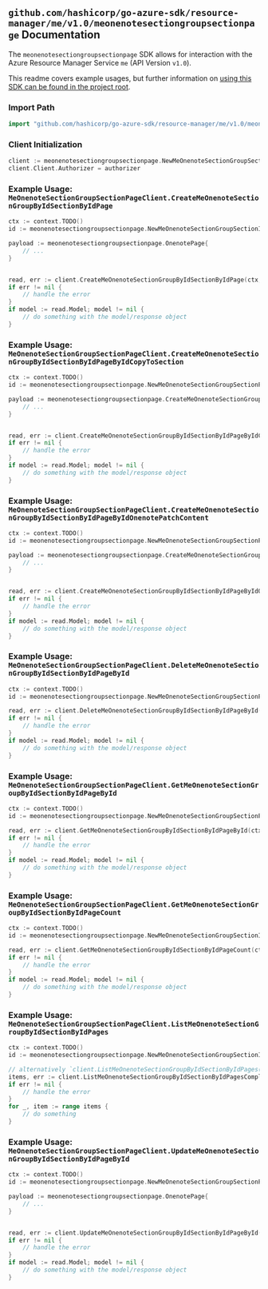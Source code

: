 
## `github.com/hashicorp/go-azure-sdk/resource-manager/me/v1.0/meonenotesectiongroupsectionpage` Documentation

The `meonenotesectiongroupsectionpage` SDK allows for interaction with the Azure Resource Manager Service `me` (API Version `v1.0`).

This readme covers example usages, but further information on [using this SDK can be found in the project root](https://github.com/hashicorp/go-azure-sdk/tree/main/docs).

### Import Path

```go
import "github.com/hashicorp/go-azure-sdk/resource-manager/me/v1.0/meonenotesectiongroupsectionpage"
```


### Client Initialization

```go
client := meonenotesectiongroupsectionpage.NewMeOnenoteSectionGroupSectionPageClientWithBaseURI("https://management.azure.com")
client.Client.Authorizer = authorizer
```


### Example Usage: `MeOnenoteSectionGroupSectionPageClient.CreateMeOnenoteSectionGroupByIdSectionByIdPage`

```go
ctx := context.TODO()
id := meonenotesectiongroupsectionpage.NewMeOnenoteSectionGroupSectionID("sectionGroupIdValue", "onenoteSectionIdValue")

payload := meonenotesectiongroupsectionpage.OnenotePage{
	// ...
}


read, err := client.CreateMeOnenoteSectionGroupByIdSectionByIdPage(ctx, id, payload)
if err != nil {
	// handle the error
}
if model := read.Model; model != nil {
	// do something with the model/response object
}
```


### Example Usage: `MeOnenoteSectionGroupSectionPageClient.CreateMeOnenoteSectionGroupByIdSectionByIdPageByIdCopyToSection`

```go
ctx := context.TODO()
id := meonenotesectiongroupsectionpage.NewMeOnenoteSectionGroupSectionPageID("sectionGroupIdValue", "onenoteSectionIdValue", "onenotePageIdValue")

payload := meonenotesectiongroupsectionpage.CreateMeOnenoteSectionGroupByIdSectionByIdPageByIdCopyToSectionRequest{
	// ...
}


read, err := client.CreateMeOnenoteSectionGroupByIdSectionByIdPageByIdCopyToSection(ctx, id, payload)
if err != nil {
	// handle the error
}
if model := read.Model; model != nil {
	// do something with the model/response object
}
```


### Example Usage: `MeOnenoteSectionGroupSectionPageClient.CreateMeOnenoteSectionGroupByIdSectionByIdPageByIdOnenotePatchContent`

```go
ctx := context.TODO()
id := meonenotesectiongroupsectionpage.NewMeOnenoteSectionGroupSectionPageID("sectionGroupIdValue", "onenoteSectionIdValue", "onenotePageIdValue")

payload := meonenotesectiongroupsectionpage.CreateMeOnenoteSectionGroupByIdSectionByIdPageByIdOnenotePatchContentRequest{
	// ...
}


read, err := client.CreateMeOnenoteSectionGroupByIdSectionByIdPageByIdOnenotePatchContent(ctx, id, payload)
if err != nil {
	// handle the error
}
if model := read.Model; model != nil {
	// do something with the model/response object
}
```


### Example Usage: `MeOnenoteSectionGroupSectionPageClient.DeleteMeOnenoteSectionGroupByIdSectionByIdPageById`

```go
ctx := context.TODO()
id := meonenotesectiongroupsectionpage.NewMeOnenoteSectionGroupSectionPageID("sectionGroupIdValue", "onenoteSectionIdValue", "onenotePageIdValue")

read, err := client.DeleteMeOnenoteSectionGroupByIdSectionByIdPageById(ctx, id)
if err != nil {
	// handle the error
}
if model := read.Model; model != nil {
	// do something with the model/response object
}
```


### Example Usage: `MeOnenoteSectionGroupSectionPageClient.GetMeOnenoteSectionGroupByIdSectionByIdPageById`

```go
ctx := context.TODO()
id := meonenotesectiongroupsectionpage.NewMeOnenoteSectionGroupSectionPageID("sectionGroupIdValue", "onenoteSectionIdValue", "onenotePageIdValue")

read, err := client.GetMeOnenoteSectionGroupByIdSectionByIdPageById(ctx, id)
if err != nil {
	// handle the error
}
if model := read.Model; model != nil {
	// do something with the model/response object
}
```


### Example Usage: `MeOnenoteSectionGroupSectionPageClient.GetMeOnenoteSectionGroupByIdSectionByIdPageCount`

```go
ctx := context.TODO()
id := meonenotesectiongroupsectionpage.NewMeOnenoteSectionGroupSectionID("sectionGroupIdValue", "onenoteSectionIdValue")

read, err := client.GetMeOnenoteSectionGroupByIdSectionByIdPageCount(ctx, id)
if err != nil {
	// handle the error
}
if model := read.Model; model != nil {
	// do something with the model/response object
}
```


### Example Usage: `MeOnenoteSectionGroupSectionPageClient.ListMeOnenoteSectionGroupByIdSectionByIdPages`

```go
ctx := context.TODO()
id := meonenotesectiongroupsectionpage.NewMeOnenoteSectionGroupSectionID("sectionGroupIdValue", "onenoteSectionIdValue")

// alternatively `client.ListMeOnenoteSectionGroupByIdSectionByIdPages(ctx, id)` can be used to do batched pagination
items, err := client.ListMeOnenoteSectionGroupByIdSectionByIdPagesComplete(ctx, id)
if err != nil {
	// handle the error
}
for _, item := range items {
	// do something
}
```


### Example Usage: `MeOnenoteSectionGroupSectionPageClient.UpdateMeOnenoteSectionGroupByIdSectionByIdPageById`

```go
ctx := context.TODO()
id := meonenotesectiongroupsectionpage.NewMeOnenoteSectionGroupSectionPageID("sectionGroupIdValue", "onenoteSectionIdValue", "onenotePageIdValue")

payload := meonenotesectiongroupsectionpage.OnenotePage{
	// ...
}


read, err := client.UpdateMeOnenoteSectionGroupByIdSectionByIdPageById(ctx, id, payload)
if err != nil {
	// handle the error
}
if model := read.Model; model != nil {
	// do something with the model/response object
}
```
